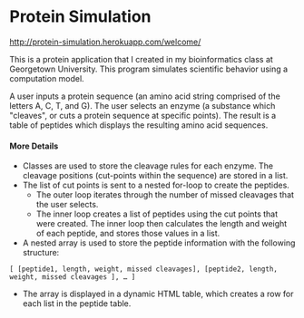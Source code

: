Protein Simulation
=======
http://protein-simulation.herokuapp.com/welcome/

This is a protein application that I created in my bioinformatics class at Georgetown University. This program simulates scientific behavior using a computation model.

A user inputs a protein sequence (an amino acid string comprised of the letters A, C, T, and G). The user selects an enzyme (a substance which "cleaves", or cuts a protein sequence at specific points). The result is a table of peptides which displays the resulting amino acid sequences.

#### More Details
- Classes are used to store the cleavage rules for each enzyme. The cleavage positions (cut-points within the sequence) are stored in a list.
- The list of cut points is sent to a nested for-loop to create the peptides.
	- The outer loop iterates through the number of missed cleavages that the user selects.
	- The inner loop creates a list of peptides using the cut points that were created. The inner loop then calculates the length and weight of each peptide, and stores those values in a list.
- A nested array is used to store the peptide information with the following structure:
```
[ [peptide1, length, weight, missed cleavages], [peptide2, length, weight, missed cleavages ], … ]
```
- The array is displayed in a dynamic HTML table, which creates a row for each list in the peptide table.
